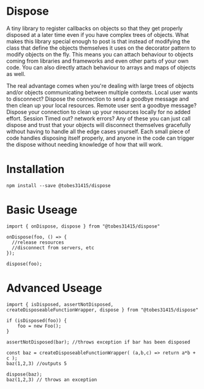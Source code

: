 # Dispose
A tiny library to register callbacks on objects so that they get properly disposed at a later time even if you have complex trees of objects.  What makes this library special enough to post is that instead of modifying the class that define the objects themselves it uses on the decorator pattern to modify objects on the fly.  This means you can attach behaviour to objects coming from libraries and frameworks and even other parts of your own code.  You can also directly attach behaviour to arrays and maps of objects as well.  

The real advantage comes when you're dealing with large trees of objects and/or objects communicating between multiple contexts.  Local user wants to disconnect?  Dispose the connection to send a goodbye message and then clean up your local resources.  Remote user sent a goodbye message?  Dispose your connection to clean up your resources locally for no added effort.  Session Timed out? network errors? Any of these you can just call dispose and trust that your objects will disconnect themselves gracefully without having to handle all the edge cases yourself.  Each small piece of code handles disposing itself properly, and anyone in the code can trigger the dispose without needing knowledge of how that will work.

# Installation
    npm install --save @tobes31415/dispose

# Basic Useage
    import { onDispose, dispose } from "@tobes31415/dispose"
    
    onDispose(foo, () => {
      //release resources
      //disconnect from servers, etc
    });
    
    dispose(foo);

# Advanced Useage
    import { isDisposed, assertNotDisposed, createDisposeableFunctionWrapper, dispose } from "@tobes31415/dispose"
    
    if (isDisposed(foo)) {
        foo = new Foo();
    }
    
    assertNotDisposed(bar); //throws exception if bar has been disposed
    
    const baz = createDisposeableFunctionWrapper( (a,b,c) => return a*b + c );
    baz(1,2,3) //outputs 5
    
    dispose(baz);
    baz(1,2,3) // throws an exception
    

